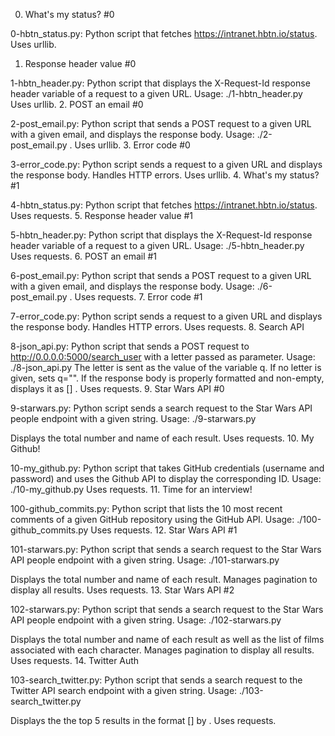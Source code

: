 0. What's my status? #0

0-hbtn_status.py: Python script that fetches https://intranet.hbtn.io/status.
Uses urllib.
1. Response header value #0

1-hbtn_header.py: Python script that displays the X-Request-Id response header variable of a request to a given URL.
Usage: ./1-hbtn_header.py <URL>
Uses urllib.
2. POST an email #0

2-post_email.py: Python script that sends a POST request to a given URL with a given email, and displays the response body.
Usage: ./2-post_email.py <URL> <email>.
Uses urllib.
3. Error code #0

3-error_code.py: Python script sends a request to a given URL and displays the response body.
Handles HTTP errors.
Uses urllib.
4. What's my status? #1

4-hbtn_status.py: Python script that fetches https://intranet.hbtn.io/status.
Uses requests.
5. Response header value #1

5-hbtn_header.py: Python script that displays the X-Request-Id response header variable of a request to a given URL.
Usage: ./5-hbtn_header.py <URL>
Uses requests.
6. POST an email #1

6-post_email.py: Python script that sends a POST request to a given URL with a given email, and displays the response body.
Usage: ./6-post_email.py <URL> <email>.
Uses requests.
7. Error code #1

7-error_code.py: Python script sends a request to a given URL and displays the response body.
Handles HTTP errors.
Uses requests.
8. Search API

8-json_api.py: Python script that sends a POST request to http://0.0.0.0:5000/search_user with a letter passed as parameter.
Usage: ./8-json_api.py <letter>
The letter is sent as the value of the variable q.
If no letter is given, sets q="".
If the response body is properly formatted and non-empty, displays it as [<id>] <name>.
Uses requests.
9. Star Wars API #0

9-starwars.py: Python script sends a search request to the Star Wars API people endpoint with a given string.
Usage: ./9-starwars.py <search string>
Displays the total number and name of each result.
Uses requests.
10. My Github!

10-my_github.py: Python script that takes GitHub credentials (username and password) and uses the Github API to display the corresponding ID.
Usage: ./10-my_github.py <username> <password>
Uses requests.
11. Time for an interview!

100-github_commits.py: Python script that lists the 10 most recent comments of a given GitHub repository using the GitHub API.
Usage: ./100-github_commits.py <repository name> <owner name>
Uses requests.
12. Star Wars API #1

101-starwars.py: Python script that sends a search request to the Star Wars API people endpoint with a given string.
Usage: ./101-starwars.py <search string>
Displays the total number and name of each result.
Manages pagination to display all results.
Uses requests.
13. Star Wars API #2

102-starwars.py: Python script that sends a search request to the Star Wars API people endpoint with a given string.
Usage: ./102-starwars.py <search string>
Displays the total number and name of each result as well as the list of films associated with each character.
Manages pagination to display all results.
Uses requests.
14. Twitter Auth

103-search_twitter.py: Python script that sends a search request to the Twitter API search endpoint with a given string.
Usage: ./103-search_twitter.py <consumer key> <consumer secret> <search string>
Displays the the top 5 results in the format [<Tweet ID>] <Tweet text> by <Tweet owner name>.
Uses requests.
